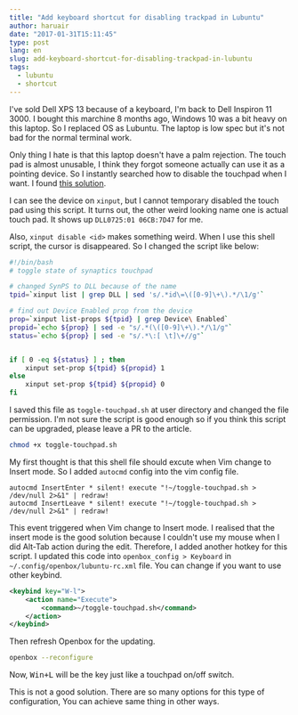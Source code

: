 ```yaml
---
title: "Add keyboard shortcut for disabling trackpad in Lubuntu"
author: haruair
date: "2017-01-31T15:11:45"
type: post
lang: en
slug: add-keyboard-shortcut-for-disabling-trackpad-in-lubuntu
tags:
  - lubuntu
  - shortcut
---
```


I've sold Dell XPS 13 because of a keyboard, I'm back to Dell Inspiron 11 3000.
I bought this marchine 8 months ago, Windows 10 was a bit heavy on this laptop.
So I replaced OS as Lubuntu. The laptop is low spec but it's not bad for the
normal terminal work.

Only thing I hate is that this laptop doesn't have a palm rejection. The touch
pad is almost unusable, I think they forgot someone actually can use it as a
pointing device. So I instantly searched how to disable the touchpad when I
want. I found [this solution](http://askubuntu.com/a/160549).

I can see the device on `xinput`, but I cannot temporary disabled the touch pad
using this script. It turns out, the other weird looking name one is actual
touch pad. It shows up `DLL0725:01 06CB:7D47` for me.

Also, `xinput disable <id>` makes something weird. When I use this shell script,
the cursor is disappeared. So I changed the script like below:

```bash
#!/bin/bash
# toggle state of synaptics touchpad

# changed SynPS to DLL because of the name
tpid=`xinput list | grep DLL | sed 's/.*id\=\([0-9]\+\).*/\1/g'`

# find out Device Enabled prop from the device
prop=`xinput list-props ${tpid} | grep Device\ Enabled`
propid=`echo ${prop} | sed -e "s/.*(\([0-9]\+\).*/\1/g"`
status=`echo ${prop} | sed -e "s/.*\:[ \t]\+//g"`


if [ 0 -eq ${status} ] ; then
    xinput set-prop ${tpid} ${propid} 1
else
    xinput set-prop ${tpid} ${propid} 0
fi
```

I saved this file as `toggle-touchpad.sh` at user directory and changed the file
permission. I'm not sure the script is good enough so if you think this script
can be upgraded, please leave a PR to the article.

```bash
chmod +x toggle-touchpad.sh
```

My first thought is that this shell file should excute when Vim change to Insert
mode. So I added `autocmd` config into the vim config file.

```.vimrc
autocmd InsertEnter * silent! execute "!~/toggle-touchpad.sh > /dev/null 2>&1" | redraw!
autocmd InsertLeave * silent! execute "!~/toggle-touchpad.sh > /dev/null 2>&1" | redraw!
```

This event triggered when Vim change to Insert mode. I realised that the insert
mode is the good solution because I couldn't use my mouse when I did Alt-Tab
action during the edit. Therefore, I added another hotkey for this script. I
updated this code into `openbox_config > Keyboard` in
`~/.config/openbox/lubuntu-rc.xml` file. You can change if you want to use other
keybind.

```xml
<keybind key="W-l">
    <action name="Execute">
        <command>~/toggle-touchpad.sh</command>
    </action>
</keybind>
```

Then refresh Openbox for the updating.

```bash
openbox --reconfigure
```

Now, <kbd>Win+L</kbd> will be the key just like a touchpad on/off switch.

This is not a good solution. There are so many options for this type of
configuration, You can achieve same thing in other ways.

